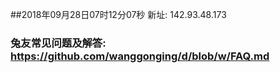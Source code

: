 ##2018年09月28日07时12分07秒 新址: 142.93.48.173
### 兔友常见问题及解答: https://github.com/wanggonging/d/blob/w/FAQ.md
